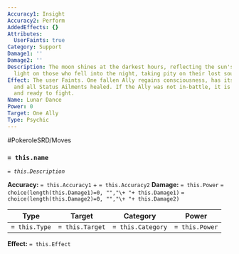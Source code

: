 ```yaml
---
Accuracy1: Insight
Accuracy2: Perform
AddedEffects: {}
Attributes:
  UserFaints: true
Category: Support
Damage1: ''
Damage2: ''
Description: The moon shines at the darkest hours, reflecting the sun's lifebringer
  light on those who fell into the night, taking pity on their lost souls.
Effect: The user Faints. One fallen Ally regains consciousness, has its HP fully restored
  and all Status Ailments healed. If the Ally was not in-battle, it is called out
  and ready to fight.
Name: Lunar Dance
Power: 0
Target: One Ally
Type: Psychic
---
```


#PokeroleSRD/Moves

### `= this.name`
*`= this.Description`*

**Accuracy:** `= this.Accuracy1` + `= this.Accuracy2`
**Damage:** `= this.Power` `= choice(length(this.Damage1)=0, "","\+ "+ this.Damage1)` `= choice(length(this.Damage2)=0, "","\+ "+ this.Damage2)`

| Type          | Target          | Category          | Power          |
| ------------- | --------------- | ----------------  | -------------- |
| `= this.Type` | `= this.Target` | `= this.Category` | `= this.Power` | 

**Effect:** `= this.Effect`